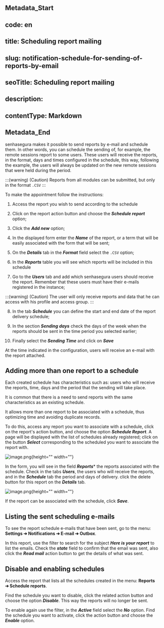 ## Metadata_Start 
## code: en
## title: Scheduling report mailing 
## slug: notification-schedule-for-sending-of-reports-by-email 
## seoTitle: Scheduling report mailing 
## description:  
## contentType: Markdown 
## Metadata_End
senhasegura makes it possible to send reports by e-mail and schedule them. In other words, you can schedule the sending of, for example, the remote sessions report to some users. These users will receive the reports, in the format, days and times configured in the schedule, this way, following the example, the users will always be updated on the new remote sessions that were held during the period.

:::(warning) (Caution)
Reports from all modules can be submitted, but only in the format `.CSV`
:::

To make the appointment follow the instructions:

1.  Access the report you wish to send according to the schedule

2.  Click on the report action button and choose the ***Schedule report*** option;

3.  Click the ***Add new*** option;

4.  In the displayed form enter the ***Name*** of the report, or a term that will be easily associated with the form that will be sent;

5.  On the ***Details*** tab in the ***Format*** field select the `.CSV` option;

6.  In the ***Reports*** table you will see which reports will be included in this schedule

7.  Go to the ***Users*** tab and add which senhasegura users should receive the report. Remember that these users must have their e-mails registered in the instance;

:::(warning) (Caution)
The user will only receive reports and data that he can access with his profile and access group.
:::

8.  In the tab ***Schedule*** you can define the start and end date of the report delivery schedule;

9.  In the section ***Sending days*** check the days of the week when the reports should be sent in the time period you selected earlier;

10. Finally select the ***Sending Time*** and click on ***Save***

At the time indicated in the configuration, users will receive an e-mail with the report attached.

## Adding more than one report to a schedule

Each created schedule has characteristics such as: users who will receive the reports, time, days and the period that the sending will take place.

It is common that there is a need to send reports with the same characteristics as an existing schedule.

It allows more than one report to be associated with a schedule, thus optimizing time and avoiding duplicate records.

To do this, access any report you want to associate with a schedule, click on the report's action button, and choose the option ***Schedule Report***. A page will be displayed with the list of schedules already registered; click on the button ***Select*** corresponding to the scheduled you want to associate the report with.

![image.png](https://cdn.document360.io/5a1d58df-64ce-42a2-8b23-688477d32f33/Images/Documentation/image%28299%29.png){height="" width=""}

In the form, you will see in the field ***Reports**** the reports associated with the schedule. Check in the tabs ***Users***, the users who will receive the reports, and in the ***Schedule*** tab the period and days of delivery. click the delete button for this report on the ***Details*** tab.

![image.png](https://cdn.document360.io/5a1d58df-64ce-42a2-8b23-688477d32f33/Images/Documentation/image%28300%29.png){height="" width=""}

If the report can be associated with the schedule, click ***Save***.

## Listing the sent scheduling e-mails

To see the report schedule e-mails that have been sent, go to the menu: **Settings ➔ Notifications ➔ E-mail ➔ Outbox**.

In this report, use the filter to search for the subject ***Here is your report*** to list the emails. Check the ***state*** field to confirm that the email was sent, also click the ***Read mail*** action button to get the details of what was sent.

## Disable and enabling schedules

Access the report that lists all the schedules created in the menu: **Reports ➔ 
                Schedule reports**.

Find the schedule you want to disable, click the related action button and choose the option ***Disable***. This way the reports will no longer be sent.

To enable again use the filter, in the ***Active*** field select the ***No*** option. Find the schedule you want to activate, click the action button and choose the ***Enable*** option.
